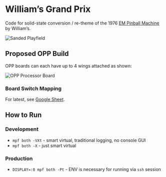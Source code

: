 William’s Grand Prix
====================

Code for solid-state conversion / re-theme of the 1976 [EM Pinball Machine](http://www.ipdb.org/machine.cgi?id=1072) by William’s.

![Sanded Playfield](https://github.com/pinballplaid/grand-prix/raw/master/monitor/playfield.jpg)


Proposed OPP Build
------------------

OPP boards can each have up to 4 wings attached as shown:

![OPP Processor Board](http://pinballmakers.com/wiki/images/f/f1/Opp-processor.png)

### Board Switch Mapping

For latest, see [Google Sheet](https://docs.google.com/spreadsheets/d/1fP1gkxzNxdvTTTq80cS0wRv1wayha4IzK5jE9S3geUE/edit?usp=sharing).


How to Run
----------

### Development

- `mpf both -VXt` - smart virtual, traditional logging, no console GUI
- `mpf both -X` - just smart virtual

### Production

- `DISPLAY=:0 mpf both -Pt` - ENV is necessary for running via `ssh` session
